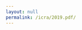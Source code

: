 ```yaml
---
layout: null
permalink: /icra/2019.pdf/
---
```


<script type="text/javascript"> 
   window.location.href = 'https://gitee.com/izhengfan/izhengfan/raw/dev/icra_2019.pdf';
</script>
